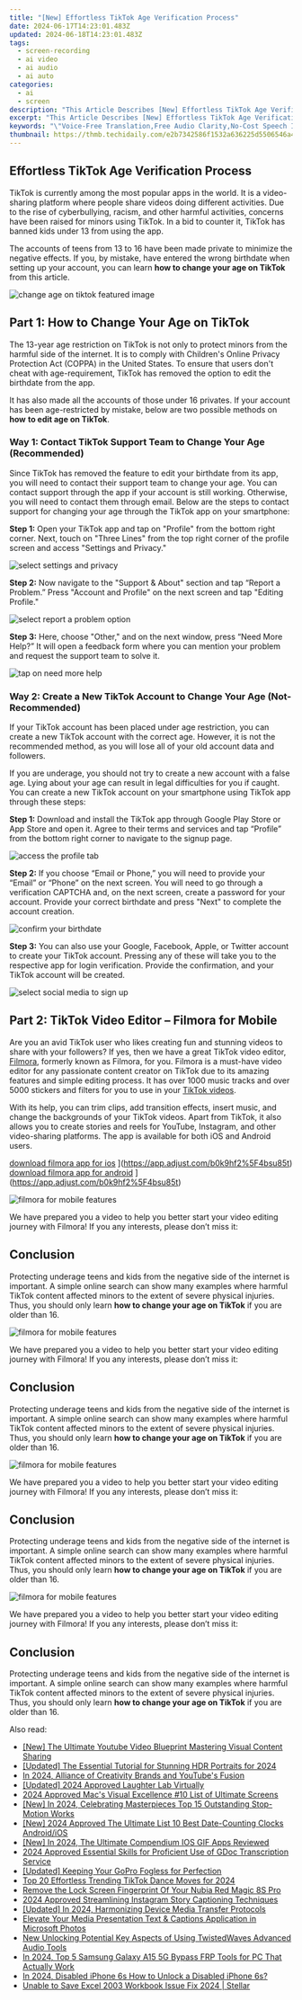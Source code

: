 ```yaml
---
title: "[New] Effortless TikTok Age Verification Process"
date: 2024-06-17T14:23:01.483Z
updated: 2024-06-18T14:23:01.483Z
tags: 
  - screen-recording
  - ai video
  - ai audio
  - ai auto
categories: 
  - ai
  - screen
description: "This Article Describes [New] Effortless TikTok Age Verification Process"
excerpt: "This Article Describes [New] Effortless TikTok Age Verification Process"
keywords: "\"Voice-Free Translation,Free Audio Clarity,No-Cost Speech Interpretation,Easy Sound Conversion,Charge-Less Vocal Processing,Cost-Free Communication Aid,Speaker to Text Transition\""
thumbnail: https://thmb.techidaily.com/e2b7342586f1532a636225d5506546a483f2a235bec60ba0d26a57d5b805db19.jpg
---
```


## Effortless TikTok Age Verification Process

TikTok is currently among the most popular apps in the world. It is a video-sharing platform where people share videos doing different activities. Due to the rise of cyberbullying, racism, and other harmful activities, concerns have been raised for minors using TikTok. In a bid to counter it, TikTok has banned kids under 13 from using the app.

The accounts of teens from 13 to 16 have been made private to minimize the negative effects. If you, by mistake, have entered the wrong birthdate when setting up your account, you can learn **how to change your age on TikTok** from this article.

![change age on tiktok featured image](https://images.wondershare.com/filmora/article-images/2023/02/how-to-change-age-on-tiktok-1.jpg)

## Part 1: How to Change Your Age on TikTok

The 13-year age restriction on TikTok is not only to protect minors from the harmful side of the internet. It is to comply with Children's Online Privacy Protection Act (COPPA) in the United States. To ensure that users don't cheat with age-requirement, TikTok has removed the option to edit the birthdate from the app.

It has also made all the accounts of those under 16 privates. If your account has been age-restricted by mistake, below are two possible methods on **how** **to edit age on TikTok**.

### Way 1: Contact TikTok Support Team to Change Your Age (Recommended)

Since TikTok has removed the feature to edit your birthdate from its app, you will need to contact their support team to change your age. You can contact support through the app if your account is still working. Otherwise, you will need to contact them through email. Below are the steps to contact support for changing your age through the TikTok app on your smartphone:

**Step 1:** Open your TikTok app and tap on "Profile" from the bottom right corner. Next, touch on "Three Lines" from the top right corner of the profile screen and access "Settings and Privacy."

![select settings and privacy](https://images.wondershare.com/filmora/article-images/2023/02/how-to-change-age-on-tiktok-2.jpg)

**Step 2:** Now navigate to the "Support & About" section and tap “Report a Problem.” Press "Account and Profile" on the next screen and tap "Editing Profile."

![select report a problem option](https://images.wondershare.com/filmora/article-images/2023/02/how-to-change-age-on-tiktok-3.jpg)

**Step 3:** Here, choose "Other," and on the next window, press “Need More Help?” It will open a feedback form where you can mention your problem and request the support team to solve it.

![tap on need more help](https://images.wondershare.com/filmora/article-images/2023/02/how-to-change-age-on-tiktok-4.jpg)

### Way 2: Create a New TikTok Account to Change Your Age (Not-Recommended)

If your TikTok account has been placed under age restriction, you can create a new TikTok account with the correct age. However, it is not the recommended method, as you will lose all of your old account data and followers.

If you are underage, you should not try to create a new account with a false age. Lying about your age can result in legal difficulties for you if caught. You can create a new TikTok account on your smartphone using TikTok app through these steps:

**Step 1:** Download and install the TikTok app through Google Play Store or App Store and open it. Agree to their terms and services and tap “Profile” from the bottom right corner to navigate to the signup page.

![access the profile tab](https://images.wondershare.com/filmora/article-images/2023/02/how-to-change-age-on-tiktok-5.jpg)

**Step 2:** If you choose “Email or Phone,” you will need to provide your “Email” or “Phone” on the next screen. You will need to go through a verification CAPTCHA and, on the next screen, create a password for your account. Provide your correct birthdate and press "Next" to complete the account creation.

![confirm your birthdate](https://images.wondershare.com/filmora/article-images/2023/02/how-to-change-age-on-tiktok-6.jpg)

**Step 3:** You can also use your Google, Facebook, Apple, or Twitter account to create your TikTok account. Pressing any of these will take you to the respective app for login verification. Provide the confirmation, and your TikTok account will be created.

![select social media to sign up](https://images.wondershare.com/filmora/article-images/2023/02/how-to-change-age-on-tiktok-7.jpg)

## Part 2: TikTok Video Editor – Filmora for Mobile

Are you an avid TikTok user who likes creating fun and stunning videos to share with your followers? If yes, then we have a great TikTok video editor, [Filmora](https://tools.techidaily.com/wondershare/filmora/download/), formerly known as Filmora, for you. Filmora is a must-have video editor for any passionate content creator on TikTok due to its amazing features and simple editing process. It has over 1000 music tracks and over 5000 stickers and filters for you to use in your [TikTok videos](https://tools.techidaily.com/wondershare/filmora/download/).

With its help, you can trim clips, add transition effects, insert music, and change the backgrounds of your TikTok videos. Apart from TikTok, it also allows you to create stories and reels for YouTube, Instagram, and other video-sharing platforms. The app is available for both iOS and Android users.

[download filmora app for ios](https://images.wondershare.com/filmorago/article-common/app_store.svg) ](https://app.adjust.com/b0k9hf2%5F4bsu85t) [download filmora app for android](https://images.wondershare.com/filmorago/article-common/google_play.svg) ](https://app.adjust.com/b0k9hf2%5F4bsu85t)

![filmora for mobile features](https://images.wondershare.com/filmora/article-images/2023/02/how-to-change-age-on-tiktok-8.jpg)

We have prepared you a video to help you better start your video editing journey with Filmora! If you any interests, please don’t miss it:

## Conclusion

Protecting underage teens and kids from the negative side of the internet is important. A simple online search can show many examples where harmful TikTok content affected minors to the extent of severe physical injuries. Thus, you should only learn **how to change your age on TikTok** if you are older than 16.

![filmora for mobile features](https://images.wondershare.com/filmora/article-images/2023/02/how-to-change-age-on-tiktok-8.jpg)

We have prepared you a video to help you better start your video editing journey with Filmora! If you any interests, please don’t miss it:

## Conclusion

Protecting underage teens and kids from the negative side of the internet is important. A simple online search can show many examples where harmful TikTok content affected minors to the extent of severe physical injuries. Thus, you should only learn **how to change your age on TikTok** if you are older than 16.

![filmora for mobile features](https://images.wondershare.com/filmora/article-images/2023/02/how-to-change-age-on-tiktok-8.jpg)

We have prepared you a video to help you better start your video editing journey with Filmora! If you any interests, please don’t miss it:

## Conclusion

Protecting underage teens and kids from the negative side of the internet is important. A simple online search can show many examples where harmful TikTok content affected minors to the extent of severe physical injuries. Thus, you should only learn **how to change your age on TikTok** if you are older than 16.

![filmora for mobile features](https://images.wondershare.com/filmora/article-images/2023/02/how-to-change-age-on-tiktok-8.jpg)

We have prepared you a video to help you better start your video editing journey with Filmora! If you any interests, please don’t miss it:

## Conclusion

Protecting underage teens and kids from the negative side of the internet is important. A simple online search can show many examples where harmful TikTok content affected minors to the extent of severe physical injuries. Thus, you should only learn **how to change your age on TikTok** if you are older than 16.

<ins class="adsbygoogle"
     style="display:block"
     data-ad-format="autorelaxed"
     data-ad-client="ca-pub-7571918770474297"
     data-ad-slot="1223367746"></ins>

<ins class="adsbygoogle"
     style="display:block"
     data-ad-format="autorelaxed"
     data-ad-client="ca-pub-7571918770474297"
     data-ad-slot="1223367746"></ins>



<ins class="adsbygoogle"
     style="display:block"
     data-ad-client="ca-pub-7571918770474297"
     data-ad-slot="8358498916"
     data-ad-format="auto"
     data-full-width-responsive="true"></ins>


<span class="atpl-alsoreadstyle">Also read:</span>
<div><ul>
<li><a href="https://fox-boxes.techidaily.com/new-the-ultimate-youtube-video-blueprint-mastering-visual-content-sharing/"><u>[New] The Ultimate Youtube Video Blueprint  Mastering Visual Content Sharing</u></a></li>
<li><a href="https://fox-boxes.techidaily.com/updated-the-essential-tutorial-for-stunning-hdr-portraits-for-2024/"><u>[Updated] The Essential Tutorial for Stunning HDR Portraits for 2024</u></a></li>
<li><a href="https://fox-boxes.techidaily.com/in-2024-alliance-of-creativity-brands-and-youtubes-fusion/"><u>In 2024, Alliance of Creativity  Brands and YouTube's Fusion</u></a></li>
<li><a href="https://fox-boxes.techidaily.com/updated-2024-approved-laughter-lab-virtually/"><u>[Updated] 2024 Approved  Laughter Lab Virtually</u></a></li>
<li><a href="https://fox-boxes.techidaily.com/2024-approved-macs-visual-excellence-10-list-of-ultimate-screens/"><u>2024 Approved  Mac's Visual Excellence  #10 List of Ultimate Screens</u></a></li>
<li><a href="https://fox-boxes.techidaily.com/new-in-2024-celebrating-masterpieces-top-15-outstanding-stop-motion-works/"><u>[New] In 2024, Celebrating Masterpieces  Top 15 Outstanding Stop-Motion Works</u></a></li>
<li><a href="https://fox-boxes.techidaily.com/new-2024-approved-the-ultimate-list-10-best-date-counting-clocks-androidios/"><u>[New] 2024 Approved  The Ultimate List  10 Best Date-Counting Clocks Android/iOS</u></a></li>
<li><a href="https://fox-boxes.techidaily.com/new-in-2024-the-ultimate-compendium-ios-gif-apps-reviewed/"><u>[New] In 2024, The Ultimate Compendium  IOS GIF Apps Reviewed</u></a></li>
<li><a href="https://fox-boxes.techidaily.com/2024-approved-essential-skills-for-proficient-use-of-gdoc-transcription-service/"><u>2024 Approved  Essential Skills for Proficient Use of GDoc Transcription Service</u></a></li>
<li><a href="https://extra-skills.techidaily.com/updated-keeping-your-gopro-fogless-for-perfection/"><u>[Updated] Keeping Your GoPro Fogless for Perfection</u></a></li>
<li><a href="https://tiktok-videos.techidaily.com/top-20-effortless-trending-tiktok-dance-moves-for-2024/"><u>Top 20 Effortless Trending TikTok Dance Moves for 2024</u></a></li>
<li><a href="https://easy-unlock-android.techidaily.com/remove-the-lock-screen-fingerprint-of-your-nubia-red-magic-8s-pro-by-drfone-android/"><u>Remove the Lock Screen Fingerprint Of Your Nubia Red Magic 8S Pro</u></a></li>
<li><a href="https://instagram-videos.techidaily.com/2024-approved-streamlining-instagram-story-captioning-techniques/"><u>2024 Approved  Streamlining Instagram Story Captioning Techniques</u></a></li>
<li><a href="https://vp-tips.techidaily.com/updated-in-2024-harmonizing-device-media-transfer-protocols/"><u>[Updated] In 2024, Harmonizing Device Media Transfer Protocols</u></a></li>
<li><a href="https://extra-lessons.techidaily.com/elevate-your-media-presentation-text-and-captions-application-in-microsoft-photos/"><u>Elevate Your Media Presentation  Text & Captions Application in Microsoft Photos</u></a></li>
<li><a href="https://voice-adjusting.techidaily.com/new-unlocking-potential-key-aspects-of-using-twistedwaves-advanced-audio-tools/"><u>New Unlocking Potential Key Aspects of Using TwistedWaves Advanced Audio Tools</u></a></li>
<li><a href="https://android-frp.techidaily.com/in-2024-top-5-samsung-galaxy-a15-5g-bypass-frp-tools-for-pc-that-actually-work-by-drfone-android/"><u>In 2024, Top 5 Samsung Galaxy A15 5G Bypass FRP Tools for PC That Actually Work</u></a></li>
<li><a href="https://ios-unlock.techidaily.com/in-2024-disabled-iphone-6s-how-to-unlock-a-disabled-iphone-6s-by-drfone-ios/"><u>In 2024, Disabled iPhone 6s How to Unlock a Disabled iPhone 6s?</u></a></li>
<li><a href="https://techidaily.com/unable-to-save-excel-2003-workbook-issue-fix-2024-stellar-by-stellar-guide/"><u>Unable to Save Excel 2003 Workbook Issue Fix 2024 | Stellar</u></a></li>
</ul></div>
